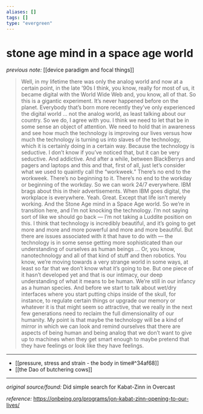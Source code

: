 ```yaml
---
aliases: []
tags: []
type: "evergreen"
---
```


# stone age mind in a space age world

_previous note:_ [[device paradigm and focal things]]

> Well, in my lifetime there was only the analog world and now at a certain point, in the late ’90s I think, you know, really for most of us, it became digital with the World Wide Web and, you know, all of that. So this is a gigantic experiment. It’s never happened before on the planet. Everybody that’s born more recently they’ve only experienced the digital world … not the analog world, as least talking about our country. So we do, I agree with you. I think we need to let that be in some sense an object of attention. We need to hold that in awareness and see how much the technology is improving our lives versus how much the technology is turning us into slaves of the technology, which it is certainly doing in a certain way. Because the technology is seductive. I don’t know if you’ve noticed that, but it can be very seductive. And addictive. And after a while, between BlackBerrys and pagers and laptops and this and that, first of all, just let’s consider what we used to quaintly call the “workweek.”
> There’s no end to the workweek.
> There’s no beginning to it. There’s no end to the workday or beginning of the workday. So we can work 24/7 everywhere. IBM brags about this in their advertisements. When IBM goes digital, the workplace is everywhere. Yeah. Great. Except that life isn’t merely working.
> And the Stone Age mind in a Space Age world. So we’re in transition here, and I’m not knocking the technology.
> I’m not saying sort of like we should go back — I’m not taking a Luddite position on this. I think that technology is incredibly beautiful, and it’s going to get more and more and more powerful and more and more beautiful. But there are issues associated with it that have to do with — the technology is in some sense getting more sophisticated than our understanding of ourselves as human beings …
> Or, you know, nanotechnology and all of that kind of stuff and then robotics. You know, we’re moving towards a very strange world in some ways, at least so far that we don’t know what it’s going to be. But one piece of it hasn’t developed yet and that is our intimacy, our deep understanding of what it means to be human. We’re still in our infancy as a human species. And before we start to talk about wet/dry interfaces where you start putting chips inside of the skull, for instance, to regulate certain things or upgrade our memory or whatever it is that might seem so attractive, that we really in the next few generations need to reclaim the full dimensionality of our humanity. My point is that maybe the technology will be a kind of mirror in which we can look and remind ourselves that there are aspects of being human and being analog that we don’t want to give up to machines when they get smart enough to maybe pretend that they have feelings or look like they have feelings.

---

- [[pressure, stress and strain - the body in time#^34af68]]
- [[the Dao of butchering cows]]
---

_original source/found:_ Did simple search for Kabat-Zinn in Overcast

_reference:_ <https://onbeing.org/programs/jon-kabat-zinn-opening-to-our-lives/>
